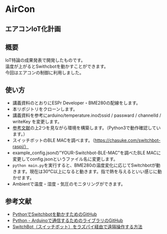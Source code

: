 # AirCon
## エアコンIoT化計画

## 概要
IoT特論の成果発表で開発したものです。  
温度が上がるとSwithcbotを動かすことができます。  
今回はエアコンの制御に利用しました。

## 使い方
- 講義資料のとおりにESPr Developer・BME280の配線をします。
- 本リポジトリをクローンします。
- 講義資料を参考にarduino/temperature.inoのssid / passward / channelId / writeKey を変更します。
- [参考文献](#参考文献)の上2つを見ながら環境を構築します。（Python3で動作確認しています。）
- スイッチボットのBLE MACを調べます。（https://chasuke.com/switchbot-raspi/）
- example_config.jsonの"YOUR-Switchbot-BLE-MAC"を調べたBLE MACに変更してconfig.jsonというファイル名に変更します。
- `python main.py`を実行すると、BME280の温度変化に応じてSwitchbotが動きます。現在は30℃以上になると動きます。指で熱を与えるといい感じに動かせます。
- Ambientで温度・湿度・気圧のモニタリングができます。

## 参考文献
- [PythonでSwitchbotを動かすためのGitHub](https://github.com/OpenWonderLabs/python-host)
- [Python - Arduinoで通信するためのライブラリのGitHub](https://github.com/pyserial/pyserial)
- [SwitchBot（スイッチボット）をラズパイ経由で遠隔操作する方法](https://chasuke.com/switchbot-raspi/)
